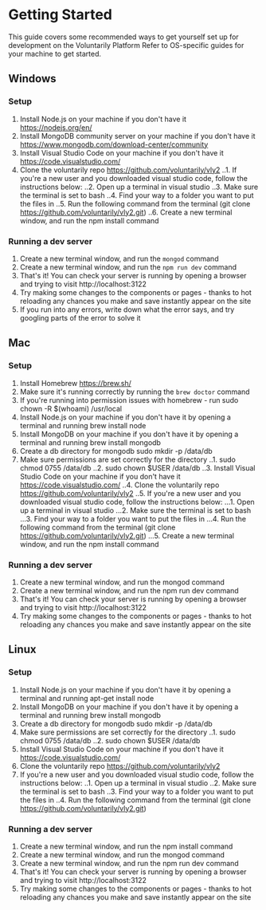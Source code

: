 # Getting Started

This guide covers some recommended ways to get yourself set up for development on the Voluntarily Platform
Refer to OS-specific guides for your machine to get started. 


## Windows


### Setup
1. Install Node.js on your machine if you don't have it https://nodejs.org/en/
2. Install MongoDB community server on your machine if you don't have it https://www.mongodb.com/download-center/community
3. Install Visual Studio Code on your machine if you don't have it https://code.visualstudio.com/
4. Clone the voluntarily repo https://github.com/voluntarily/vly2
..1. If you're a new user and you downloaded visual studio code, follow the instructions below:
..2. Open up a terminal in visual studio
..3. Make sure the terminal is set to bash
..4. Find your way to a folder you want to put the files in
..5. Run the following command from the terminal (git clone https://github.com/voluntarily/vly2.git)
..6. Create a new terminal window, and run the npm install command

### Running a dev server
1. Create a new terminal window, and run the ```mongod``` command
2. Create a new terminal window, and run the ```npm run dev``` command
3. That's it! You can check your server is running by opening a browser and trying to visit http://localhost:3122
4. Try making some changes to the components or pages - thanks to hot reloading any chances you make and save instantly appear on the site 
5. If you run into any errors, write down what the error says, and try googling parts of the error to solve it

			


## Mac


### Setup

1. Install Homebrew https://brew.sh/
2. Make sure it's running correctly by running the `brew doctor` command
3. If you're running into permission issues with homebrew - run sudo chown -R $(whoami) /usr/local
4. Install Node.js on your machine if you don't have it by opening a terminal and running brew install node
5. Install MongoDB on your machine if you don't have it by opening a terminal and running brew install mongodb
6. Create a db directory for mongodb sudo mkdir -p /data/db
7. Make sure permissions are set correctly for the directory 
..1. sudo chmod 0755 /data/db
..2. sudo chown $USER /data/db
..3. Install Visual Studio Code on your machine if you don't have it https://code.visualstudio.com/
..4. Clone the voluntarily repo https://github.com/voluntarily/vly2
..5. If you're a new user and you downloaded visual studio code, follow the instructions below:
...1. Open up a terminal in visual studio
...2. Make sure the terminal is set to bash
...3. Find your way to a folder you want to put the files in
...4. Run the following command from the terminal (git clone https://github.com/voluntarily/vly2.git)
...5. Create a new terminal window, and run the npm install command

### Running a dev server
1. Create a new terminal window, and run the mongod command
2. Create a new terminal window, and run the npm run dev command
3. That's it! You can check your server is running by opening a browser and trying to visit http://localhost:3122
4. Try making some changes to the components or pages - thanks to hot reloading any chances you make and save instantly appear on the site 



## Linux


### Setup

1. Install Node.js on your machine if you don't have it by opening a terminal and running apt-get install node
2. Install MongoDB on your machine if you don't have it by opening a terminal and running brew install mongodb
3. Create a db directory for mongodb sudo mkdir -p /data/db
4. Make sure permissions are set correctly for the directory 
..1. sudo chmod 0755 /data/db
..2. sudo chown $USER /data/db
5. Install Visual Studio Code on your machine if you don't have it https://code.visualstudio.com/
6. Clone the voluntarily repo https://github.com/voluntarily/vly2
7. If you're a new user and you downloaded visual studio code, follow the instructions below:
..1. Open up a terminal in visual studio
..2. Make sure the terminal is set to bash
..3. Find your way to a folder you want to put the files in
..4. Run the following command from the terminal (git clone https://github.com/voluntarily/vly2.git)

### Running a dev server
1. Create a new terminal window, and run the npm install command
2. Create a new terminal window, and run the mongod command
3. Create a new terminal window, and run the npm run dev command
4. That's it! You can check your server is running by opening a browser and trying to visit http://localhost:3122
5. Try making some changes to the components or pages - thanks to hot reloading any chances you make and save instantly appear on the site 
